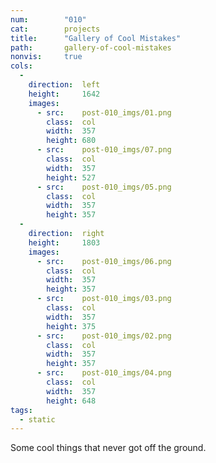 ```yaml
---
num:        "010"
cat:        projects
title:      "Gallery of Cool Mistakes"
path:       gallery-of-cool-mistakes
nonvis:     true
cols:
  -
    direction:  left
    height:     1642
    images:
      - src:    post-010_imgs/01.png
        class:  col
        width:  357
        height: 680
      - src:    post-010_imgs/07.png
        class:  col
        width:  357
        height: 527
      - src:    post-010_imgs/05.png
        class:  col
        width:  357
        height: 357
  -
    direction:  right
    height:     1803
    images:
      - src:    post-010_imgs/06.png
        class:  col
        width:  357
        height: 357
      - src:    post-010_imgs/03.png
        class:  col
        width:  357
        height: 375
      - src:    post-010_imgs/02.png
        class:  col
        width:  357
        height: 357
      - src:    post-010_imgs/04.png
        class:  col
        width:  357
        height: 648
tags:
  - static
---
```

Some cool things that never got off the ground.